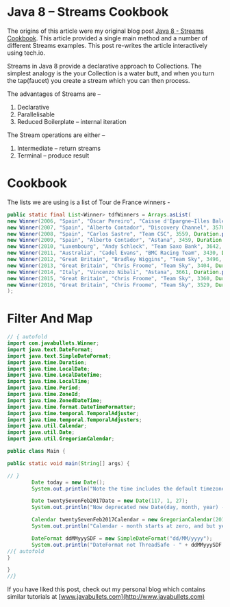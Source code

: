 # Java 8 – Streams Cookbook
 
The origins of this article were my original blog post [Java 8 - Streams Cookbook](https://www.javabullets.com/java-8-streams-cookbook/). This article provided a single main method and a number of different Streams examples. This post re-writes the article interactively using tech.io.

Streams in Java 8 provide a declarative approach to Collections. The simplest analogy is the your Collection is a water butt, and when you turn the tap(faucet) you create a stream which you can then process.

The advantages of Streams are – 

1. Declarative
2. Parallelisable
3. Reduced Boilerplate – internal iteration

The Stream operations are either –

1. Intermediate – return streams
2. Terminal – produce result

# Cookbook

The lists we are using is a list of Tour de France winners -

```java
public static final List<Winner> tdfWinners = Arrays.asList(
new Winner(2006, "Spain", "Óscar Pereiro", "Caisse d'Epargne–Illes Balears", 3657, Duration.parse("PT89H40M27S"), 8),
new Winner(2007, "Spain", "Alberto Contador", "Discovery Channel", 3570, Duration.parse("PT91H00M26S"), 4),
new Winner(2008, "Spain", "Carlos Sastre", "Team CSC", 3559, Duration.parse("PT87H52M52S"), 5),
new Winner(2009, "Spain", "Alberto Contador", "Astana", 3459, Duration.parse("PT85H48M35S"), 7),
new Winner(2010, "Luxembourg", "Andy Schleck", "Team Saxo Bank", 3642, Duration.parse("PT91H59M27S"), 12),
new Winner(2011, "Australia", "Cadel Evans", "BMC Racing Team", 3430, Duration.parse("PT86H12M22S"), 2),
new Winner(2012, "Great Britain", "Bradley Wiggins", "Team Sky", 3496, Duration.parse("PT87H34M47S"), 14),
new Winner(2013, "Great Britain", "Chris Froome", "Team Sky", 3404, Duration.parse("PT83H56M20S"), 14),
new Winner(2014, "Italy", "Vincenzo Nibali", "Astana", 3661, Duration.parse("PT89H59M06S"), 19),
new Winner(2015, "Great Britain", "Chris Froome", "Team Sky", 3360, Duration.parse("PT84H46M14S"), 16),
new Winner(2016, "Great Britain", "Chris Froome", "Team Sky", 3529, Duration.parse("PT89H04M48S"), 14 )
);
```

# Filter And Map

```java runnable
// { autofold
import com.javabullets.Winner;
import java.text.DateFormat;
import java.text.SimpleDateFormat;
import java.time.Duration;
import java.time.LocalDate;
import java.time.LocalDateTime;
import java.time.LocalTime;
import java.time.Period;
import java.time.ZoneId;
import java.time.ZonedDateTime;
import java.time.format.DateTimeFormatter;
import java.time.temporal.TemporalAdjuster;
import java.time.temporal.TemporalAdjusters;
import java.util.Calendar;
import java.util.Date;
import java.util.GregorianCalendar;

public class Main {

public static void main(String[] args) {

// }
		Date today = new Date();
		System.out.println("Note the time includes the default timezone - " + today.toString());

		Date twentySevenFeb2017Date = new Date(117, 1, 27);
		System.out.println("Now deprecated new Date(day, month, year) - but note month starts at zero, and year 1900 - " + twentySevenFeb2017Date);

		Calendar twentySevenFeb2017Calendar = new GregorianCalendar(2017,1,27);
		System.out.println("Calendar - month starts at zero, and but year fixed - " + twentySevenFeb2017Calendar.getTime());

		DateFormat ddMMyyySDF = new SimpleDateFormat("dd/MM/yyyy");
		System.out.println("DateFormat not ThreadSafe - " + ddMMyyySDF.format(twentySevenFeb2017Date));
//{ autofold
}

}
//}
```

If you have liked this post, check out my personal blog which contains similar tutorials at [www.javabullets.com](http://www.javabullets.com)
